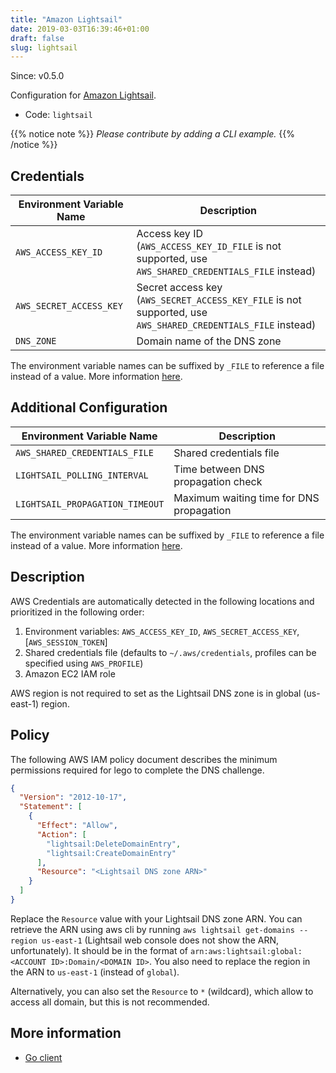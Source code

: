 ```yaml
---
title: "Amazon Lightsail"
date: 2019-03-03T16:39:46+01:00
draft: false
slug: lightsail
---
```


<!-- THIS DOCUMENTATION IS AUTO-GENERATED. PLEASE DO NOT EDIT. -->
<!-- providers/dns/lightsail/lightsail.toml -->
<!-- THIS DOCUMENTATION IS AUTO-GENERATED. PLEASE DO NOT EDIT. -->

Since: v0.5.0

Configuration for [Amazon Lightsail](https://aws.amazon.com/lightsail/).


<!--more-->

- Code: `lightsail`

{{% notice note %}}
_Please contribute by adding a CLI example._
{{% /notice %}}




## Credentials

| Environment Variable Name | Description |
|-----------------------|-------------|
| `AWS_ACCESS_KEY_ID` | Access key ID (`AWS_ACCESS_KEY_ID_FILE` is not supported, use `AWS_SHARED_CREDENTIALS_FILE` instead) |
| `AWS_SECRET_ACCESS_KEY` | Secret access key (`AWS_SECRET_ACCESS_KEY_FILE` is not supported, use `AWS_SHARED_CREDENTIALS_FILE` instead) |
| `DNS_ZONE` | Domain name of the DNS zone |

The environment variable names can be suffixed by `_FILE` to reference a file instead of a value.
More information [here](/lego/dns/#configuration-and-credentials).


## Additional Configuration

| Environment Variable Name | Description |
|--------------------------------|-------------|
| `AWS_SHARED_CREDENTIALS_FILE` | Shared credentials file |
| `LIGHTSAIL_POLLING_INTERVAL` | Time between DNS propagation check |
| `LIGHTSAIL_PROPAGATION_TIMEOUT` | Maximum waiting time for DNS propagation |

The environment variable names can be suffixed by `_FILE` to reference a file instead of a value.
More information [here](/lego/dns/#configuration-and-credentials).

## Description

AWS Credentials are automatically detected in the following locations and prioritized in the following order:

1. Environment variables: `AWS_ACCESS_KEY_ID`, `AWS_SECRET_ACCESS_KEY`, [`AWS_SESSION_TOKEN`]
2. Shared credentials file (defaults to `~/.aws/credentials`, profiles can be specified using `AWS_PROFILE`)
3. Amazon EC2 IAM role

AWS region is not required to set as the Lightsail DNS zone is in global (us-east-1) region.

## Policy

The following AWS IAM policy document describes the minimum permissions required for lego to complete the DNS challenge.

```json
{
  "Version": "2012-10-17",
  "Statement": [
    {
      "Effect": "Allow",
      "Action": [
        "lightsail:DeleteDomainEntry",
        "lightsail:CreateDomainEntry"
      ],
      "Resource": "<Lightsail DNS zone ARN>"
    }
  ]
}
```

Replace the `Resource` value with your Lightsail DNS zone ARN.
You can retrieve the ARN using aws cli by running `aws lightsail get-domains --region us-east-1` (Lightsail web console does not show the ARN, unfortunately).
It should be in the format of `arn:aws:lightsail:global:<ACCOUNT ID>:Domain/<DOMAIN ID>`.
You also need to replace the region in the ARN to `us-east-1` (instead of `global`).

Alternatively, you can also set the `Resource` to `*` (wildcard), which allow to access all domain, but this is not recommended.



## More information


- [Go client](https://github.com/aws/aws-sdk-go/)

<!-- THIS DOCUMENTATION IS AUTO-GENERATED. PLEASE DO NOT EDIT. -->
<!-- providers/dns/lightsail/lightsail.toml -->
<!-- THIS DOCUMENTATION IS AUTO-GENERATED. PLEASE DO NOT EDIT. -->
